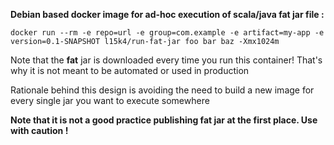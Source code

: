 **Debian based docker image for ad-hoc execution of scala/java fat jar file :**

```
docker run --rm -e repo=url -e group=com.example -e artifact=my-app -e version=0.1-SNAPSHOT l15k4/run-fat-jar foo bar baz -Xmx1024m
```

Note that the **fat** jar is downloaded every time you run this container! That's why it is not meant to be automated or used in production 

Rationale behind this design is avoiding the need to build a new image for every single jar you want to execute somewhere

**Note that it is not a good practice publishing fat jar at the first place. Use with caution !**